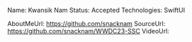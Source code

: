 Name: Kwansik Nam
Status: Accepted
Technologies: SwiftUI

AboutMeUrl: https://github.com/snacknam
SourceUrl: https://github.com/snacknam/WWDC23-SSC
VideoUrl:

<!---
EXAMPLE
Name: John Appleseed
Status: Submitted <or> Winner <or> Distinguished <or> Rejected
Technologies: SwiftUI, RealityKit, CoreGraphic

AboutMeUrl: https://linkedin.com/in/johnappleseed
SourceUrl: https://github.com/johnappleseed/wwdc2025
VideoUrl: https://youtu.be/ABCDE123456
-->
